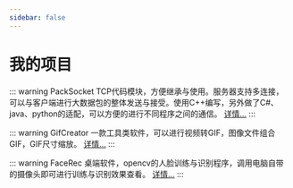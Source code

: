 ```yaml
---
sidebar: false
---
```


# 我的项目

::: warning PackSocket
TCP代码模块，方便继承与使用。服务器支持多连接，可以与客户端进行大数据包的整体发送与接受。使用C++编写，另外做了C#、java、python的适配，可以方便的进行不同程序之间的通信。
[详情...](./PackSocket.md)
:::

::: warning GifCreator
一款工具类软件，可以进行视频转GIF，图像文件组合GIF，GIF尺寸缩放。
[详情...](./GifCreator.md)
:::

::: warning FaceRec
桌端软件，opencv的人脸训练与识别程序，调用电脑自带的摄像头即可进行训练与识别效果查看。
[详情...](./FaceRec.md)
:::
